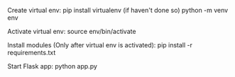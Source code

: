 Create virtual env:
pip install virtualenv (if haven't done so)
python -m venv env

Activate virtual env:
source env/bin/activate

Install modules (Only after virtual env is activated):
pip install -r requirements.txt

Start Flask app:
python app.py
